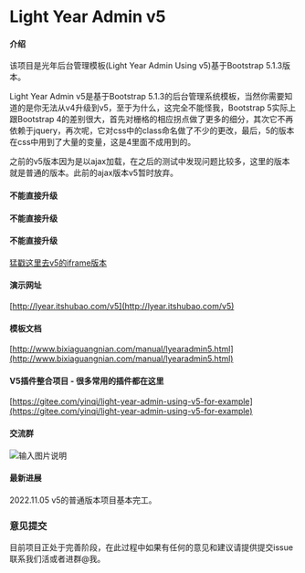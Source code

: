 # Light Year Admin v5

#### 介绍
该项目是光年后台管理模板(Light Year Admin Using v5)基于Bootstrap 5.1.3版本。

Light Year Admin v5是基于Bootstrap 5.1.3的后台管理系统模板，当然你需要知道的是你无法从v4升级到v5，至于为什么，这完全不能怪我，Bootstrap 5实际上跟Bootstrap 4的差别很大，首先对栅格的相应拐点做了更多的细分，其次它不再依赖于jquery，再次呢，它对css中的class命名做了不少的更改，最后，5的版本在css中用到了大量的变量，这是4里面不成用到的。

之前的v5版本因为是以ajax加载，在之后的测试中发现问题比较多，这里的版本就是普通的版本。此前的ajax版本v5暂时放弃。

#### 不能直接升级
#### 不能直接升级
#### 不能直接升级

[猛戳这里去v5的iframe版本](https://gitee.com/yinqi/Light-Year-Admin-Using-Iframe-v5)

#### 演示网址
[http://lyear.itshubao.com/v5](http://lyear.itshubao.com/v5)

#### 模板文档
[http://www.bixiaguangnian.com/manual/lyearadmin5.html](http://www.bixiaguangnian.com/manual/lyearadmin5.html)

#### V5插件整合项目 - 很多常用的插件都在这里
[https://gitee.com/yinqi/light-year-admin-using-v5-for-example](https://gitee.com/yinqi/light-year-admin-using-v5-for-example)

#### 交流群
![输入图片说明](https://images.gitee.com/uploads/images/2021/0419/100528_9d22ac7d_82992.png "光年后台模板交流群群聊二维码.png")

#### 最新进展
2022.11.05 v5的普通版本项目基本完工。


### 意见提交

目前项目正处于完善阶段，在此过程中如果有任何的意见和建议请提供提交issue联系我们活或者进群@我。
